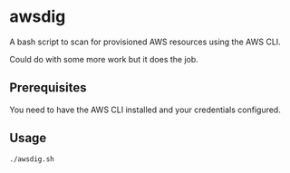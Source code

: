 # awsdig

A bash script to scan for provisioned AWS resources using the AWS CLI.

Could do with some more work but it does the job.

## Prerequisites

You need to have the AWS CLI installed and your credentials configured.

## Usage

```bash
./awsdig.sh
```
